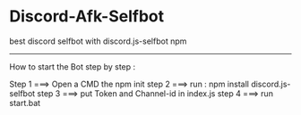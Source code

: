 # Discord-Afk-Selfbot
best discord selfbot with discord.js-selfbot npm

------------------------------------------------
How to start the Bot step by step :

Step 1 ===> Open a CMD the npm init 
step 2 ===> run : npm install discord.js-selfbot
step 3 ===> put Token and Channel-id in index.js
step 4 ===> run start.bat
